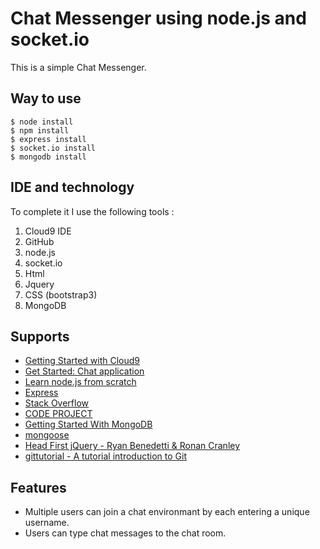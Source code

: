 # Chat Messenger using node.js and socket.io
This is a simple Chat Messenger. 

## Way to use

```
$ node install
$ npm install
$ express install
$ socket.io install
$ mongodb install

```

## IDE and technology

To complete it I use the following tools :
1. Cloud9 IDE
2. GitHub
3. node.js
4. socket.io
5. Html
6. Jquery
7. CSS (bootstrap3)
8. MongoDB

## Supports
- [Getting Started with Cloud9](https://docs.c9.io/docs/getting-started)
- [Get Started: Chat application](http://socket.io/get-started/chat/)
- [Learn node.js from scratch](https://www.udemy.com/learn-nodejs-from-scratch2/learn/#/)
- [Express](http://expressjs.com/en/starter/installing.html)
- [Stack Overflow](http://stackoverflow.com/questions/20579747/node-js-and-socket-io-dont-work-on-cloud9-ide)
- [CODE PROJECT](http://www.codeproject.com/Articles/777640/Simple-chat-application-using-NodeJS-and-Socket-IO)
- [Getting Started With MongoDB](https://docs.mongodb.org/getting-started/node/client/)
- [mongoose](https://github.com/Automattic/mongoose)
- [Head First jQuery - Ryan Benedetti & Ronan Cranley](http://cdn.oreillystatic.com/oreilly/booksamplers/9781449393212_sampler.pdf)
- [gittutorial - A tutorial introduction to Git](http://git-scm.com/docs/gittutorial)


## Features
- Multiple users can join a chat environmant by each entering a unique username.
- Users can type chat messages to the chat room.
